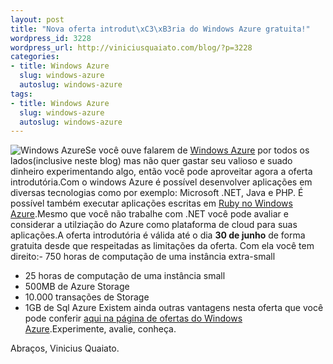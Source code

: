 ```yaml
--- 
layout: post
title: "Nova oferta introdut\xC3\xB3ria do Windows Azure gratuita!"
wordpress_id: 3228
wordpress_url: http://viniciusquaiato.com/blog/?p=3228
categories: 
- title: Windows Azure
  slug: windows-azure
  autoslug: windows-azure
tags: 
- title: Windows Azure
  slug: windows-azure
  autoslug: windows-azure
---
```

![](http://blogs.msdn.com/resized-image.ashx/__size/550x0/__key/CommunityServer-Blogs-Components-WeblogFiles/00-00-01-13-25/7360.cupcake.jpg "Windows Azure")Se você ouve falarem de [Windows Azure](http://viniciusquaiato.com/blog/category/windows-azure/) por todos os lados(inclusive neste blog) mas não quer gastar seu valioso e suado dinheiro experimentando algo, então você pode aproveitar agora a oferta introdutória.Com o windows Azure é possível desenvolver aplicações em diversas tecnologias como por exemplo: Microsoft .NET, Java e PHP. É possível também executar aplicações escritas em [Ruby no Windows Azure](http://blog.smarx.com/posts/my-blog-is-now-running-on-ruby-in-windows-azure).Mesmo que você não trabalhe com .NET você pode avaliar e considerar a utilziação do Azure como plataforma de cloud para suas aplicações.A oferta introdutória é válida até o dia **30 de junho** de forma gratuita desde que respeitadas as limitações da oferta. Com ela você tem direito:- 750 horas de computação de uma instância extra-small
- 25 horas de computação de uma instância small
- 500MB de Azure Storage
- 10.000 transações de Storage
- 1GB de Sql Azure
Existem ainda outras vantagens nesta oferta que você pode conferir [aqui na página de ofertas do Windows Azure](http://www.microsoft.com/windowsazure/offers/).Experimente, avalie, conheça.

Abraços,
Vinicius Quaiato.
